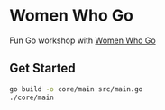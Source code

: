 # Women Who Go

Fun Go workshop with [Women Who Go](https://www.meetup.com/Women-Who-Go-London/)

## Get Started

```bash
go build -o core/main src/main.go
./core/main
```
